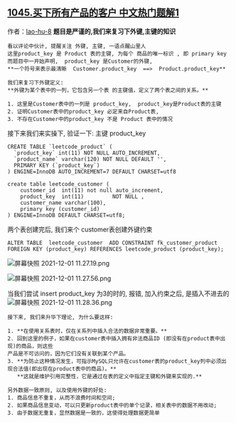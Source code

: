 ## [1045.买下所有产品的客户 中文热门题解1](https://leetcode.cn/problems/customers-who-bought-all-products/solutions/100000/ti-mu-shi-yan-jin-de-wo-men-lai-fu-xi-xi-5y48)

作者：[lao-hu-8](https://leetcode.cn/u/lao-hu-8)
**题目是严谨的,我们来复习下外键,主键的知识**
```
看以评论中伙计, 提醒关注 外键, 主键, 一语点醒山里人
这里product_key 是 Product 表的主键, 为每个 商品的唯一标识 , 即 primary key
而题目中一开始声明,  product_key 是Customer的外键, 
**一个符号来表示最清晰  Customer.product_key  ==>  Product.product_key**

我们来复习下外键定义:
**外键为某个表中的一列，它包含另一个表 的主键值，定义了两个表之间的关系。**

1. 这里是Customer表中的一列是 product_key,  product_key是Product表的主键
2. 证明Customer表中的product_key 必定来自Product表, 
3. 不存在Customer中的product_key 不是 Product 表中的情况
```


接下来我们来实操下, 验证一下:
主键 product_key
```
CREATE TABLE `leetcode_product` (
  `product_key` int(11) NOT NULL AUTO_INCREMENT,
  `product_name` varchar(120) NOT NULL DEFAULT '',
  PRIMARY KEY (`product_key`)
) ENGINE=InnoDB AUTO_INCREMENT=7 DEFAULT CHARSET=utf8
```

```
create table leetcode_customer (
	customer_id  int(11) not null auto_increment,
	product_key  int(11)         NOT NULL ,
    customer_name varchar(100),
    primary key (customer_id)
) ENGINE=InnoDB DEFAULT CHARSET=utf8;

```
两个表创建完后, 我们来个 customer表创建外键约束

```
ALTER TABLE  leetcode_customer  ADD CONSTRAINT fk_customer_product FOREIGN KEY (product_key) REFERENCES leetcode_product (product_key);

```

![屏幕快照 2021-12-01 11.27.19.png](https://pic.leetcode-cn.com/1638329261-mMDZVI-%E5%B1%8F%E5%B9%95%E5%BF%AB%E7%85%A7%202021-12-01%2011.27.19.png)


![屏幕快照 2021-12-01 11.27.56.png](https://pic.leetcode-cn.com/1638329290-kkKwrY-%E5%B1%8F%E5%B9%95%E5%BF%AB%E7%85%A7%202021-12-01%2011.27.56.png)


当我们尝试 insert product_key 为3的时的, 报错, 加入约束之后, 是插入不进去的
![屏幕快照 2021-12-01 11.28.36.png](https://pic.leetcode-cn.com/1638329340-CuIOJr-%E5%B1%8F%E5%B9%95%E5%BF%AB%E7%85%A7%202021-12-01%2011.28.36.png)


```
接下来, 我们来升华下理论, 为什么要这样:

1. **在使用关系表时，仅在关系列中插入合法的数据非常重要。**
2. 回到这里的例子，如果在customer表中插入拥有非法商品ID (即没有在product表中出现)的商品，则这些
产品是不可访问的，因为它们没有关联到某个产品。
3. **为防止这种情况发生，可指示MySQL只允许在customer表的product_key列中必须出现合法值(即出现在product表中的商品)。**
   **这就是维护引用完整性，它是通过在表的定义中指定主键和外键来实现的.**

另外数据一致原则, 以及使用外键的好处:
1. 商品信息不重复，从而不浪费时间和空间;
2. 如果商品信息变动，可以只更新product表中的单个记录，相关表中的数据不用改动;
3. 由于数据无重复，显然数据是一致的，这使得处理数据更简单

```


